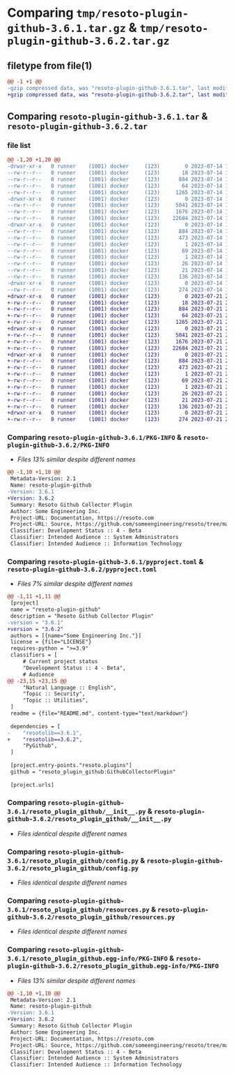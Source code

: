 # Comparing `tmp/resoto-plugin-github-3.6.1.tar.gz` & `tmp/resoto-plugin-github-3.6.2.tar.gz`

## filetype from file(1)

```diff
@@ -1 +1 @@
-gzip compressed data, was "resoto-plugin-github-3.6.1.tar", last modified: Fri Jul 14 16:58:08 2023, max compression
+gzip compressed data, was "resoto-plugin-github-3.6.2.tar", last modified: Fri Jul 21 22:11:04 2023, max compression
```

## Comparing `resoto-plugin-github-3.6.1.tar` & `resoto-plugin-github-3.6.2.tar`

### file list

```diff
@@ -1,20 +1,20 @@
-drwxr-xr-x   0 runner    (1001) docker     (123)        0 2023-07-14 16:58:08.749495 resoto-plugin-github-3.6.1/
--rw-r--r--   0 runner    (1001) docker     (123)       18 2023-07-14 16:53:23.000000 resoto-plugin-github-3.6.1/MANIFEST.in
--rw-r--r--   0 runner    (1001) docker     (123)      884 2023-07-14 16:58:08.749495 resoto-plugin-github-3.6.1/PKG-INFO
--rw-r--r--   0 runner    (1001) docker     (123)       64 2023-07-14 16:53:23.000000 resoto-plugin-github-3.6.1/README.md
--rw-r--r--   0 runner    (1001) docker     (123)     1265 2023-07-14 16:53:23.000000 resoto-plugin-github-3.6.1/pyproject.toml
-drwxr-xr-x   0 runner    (1001) docker     (123)        0 2023-07-14 16:58:08.745495 resoto-plugin-github-3.6.1/resoto_plugin_github/
--rw-r--r--   0 runner    (1001) docker     (123)     5041 2023-07-14 16:53:23.000000 resoto-plugin-github-3.6.1/resoto_plugin_github/__init__.py
--rw-r--r--   0 runner    (1001) docker     (123)     1676 2023-07-14 16:53:23.000000 resoto-plugin-github-3.6.1/resoto_plugin_github/config.py
--rw-r--r--   0 runner    (1001) docker     (123)    22684 2023-07-14 16:53:23.000000 resoto-plugin-github-3.6.1/resoto_plugin_github/resources.py
-drwxr-xr-x   0 runner    (1001) docker     (123)        0 2023-07-14 16:58:08.745495 resoto-plugin-github-3.6.1/resoto_plugin_github.egg-info/
--rw-r--r--   0 runner    (1001) docker     (123)      884 2023-07-14 16:58:08.000000 resoto-plugin-github-3.6.1/resoto_plugin_github.egg-info/PKG-INFO
--rw-r--r--   0 runner    (1001) docker     (123)      473 2023-07-14 16:58:08.000000 resoto-plugin-github-3.6.1/resoto_plugin_github.egg-info/SOURCES.txt
--rw-r--r--   0 runner    (1001) docker     (123)        1 2023-07-14 16:58:08.000000 resoto-plugin-github-3.6.1/resoto_plugin_github.egg-info/dependency_links.txt
--rw-r--r--   0 runner    (1001) docker     (123)       69 2023-07-14 16:58:08.000000 resoto-plugin-github-3.6.1/resoto_plugin_github.egg-info/entry_points.txt
--rw-r--r--   0 runner    (1001) docker     (123)        1 2023-07-14 16:55:18.000000 resoto-plugin-github-3.6.1/resoto_plugin_github.egg-info/not-zip-safe
--rw-r--r--   0 runner    (1001) docker     (123)       26 2023-07-14 16:58:08.000000 resoto-plugin-github-3.6.1/resoto_plugin_github.egg-info/requires.txt
--rw-r--r--   0 runner    (1001) docker     (123)       21 2023-07-14 16:58:08.000000 resoto-plugin-github-3.6.1/resoto_plugin_github.egg-info/top_level.txt
--rw-r--r--   0 runner    (1001) docker     (123)      136 2023-07-14 16:58:08.749495 resoto-plugin-github-3.6.1/setup.cfg
-drwxr-xr-x   0 runner    (1001) docker     (123)        0 2023-07-14 16:58:08.749495 resoto-plugin-github-3.6.1/test/
--rw-r--r--   0 runner    (1001) docker     (123)      274 2023-07-14 16:53:23.000000 resoto-plugin-github-3.6.1/test/test_config.py
+drwxr-xr-x   0 runner    (1001) docker     (123)        0 2023-07-21 22:11:04.436567 resoto-plugin-github-3.6.2/
+-rw-r--r--   0 runner    (1001) docker     (123)       18 2023-07-21 22:06:17.000000 resoto-plugin-github-3.6.2/MANIFEST.in
+-rw-r--r--   0 runner    (1001) docker     (123)      884 2023-07-21 22:11:04.436567 resoto-plugin-github-3.6.2/PKG-INFO
+-rw-r--r--   0 runner    (1001) docker     (123)       64 2023-07-21 22:06:17.000000 resoto-plugin-github-3.6.2/README.md
+-rw-r--r--   0 runner    (1001) docker     (123)     1265 2023-07-21 22:06:17.000000 resoto-plugin-github-3.6.2/pyproject.toml
+drwxr-xr-x   0 runner    (1001) docker     (123)        0 2023-07-21 22:11:04.436567 resoto-plugin-github-3.6.2/resoto_plugin_github/
+-rw-r--r--   0 runner    (1001) docker     (123)     5041 2023-07-21 22:06:17.000000 resoto-plugin-github-3.6.2/resoto_plugin_github/__init__.py
+-rw-r--r--   0 runner    (1001) docker     (123)     1676 2023-07-21 22:06:17.000000 resoto-plugin-github-3.6.2/resoto_plugin_github/config.py
+-rw-r--r--   0 runner    (1001) docker     (123)    22684 2023-07-21 22:06:17.000000 resoto-plugin-github-3.6.2/resoto_plugin_github/resources.py
+drwxr-xr-x   0 runner    (1001) docker     (123)        0 2023-07-21 22:11:04.436567 resoto-plugin-github-3.6.2/resoto_plugin_github.egg-info/
+-rw-r--r--   0 runner    (1001) docker     (123)      884 2023-07-21 22:11:04.000000 resoto-plugin-github-3.6.2/resoto_plugin_github.egg-info/PKG-INFO
+-rw-r--r--   0 runner    (1001) docker     (123)      473 2023-07-21 22:11:04.000000 resoto-plugin-github-3.6.2/resoto_plugin_github.egg-info/SOURCES.txt
+-rw-r--r--   0 runner    (1001) docker     (123)        1 2023-07-21 22:11:04.000000 resoto-plugin-github-3.6.2/resoto_plugin_github.egg-info/dependency_links.txt
+-rw-r--r--   0 runner    (1001) docker     (123)       69 2023-07-21 22:11:04.000000 resoto-plugin-github-3.6.2/resoto_plugin_github.egg-info/entry_points.txt
+-rw-r--r--   0 runner    (1001) docker     (123)        1 2023-07-21 22:08:12.000000 resoto-plugin-github-3.6.2/resoto_plugin_github.egg-info/not-zip-safe
+-rw-r--r--   0 runner    (1001) docker     (123)       26 2023-07-21 22:11:04.000000 resoto-plugin-github-3.6.2/resoto_plugin_github.egg-info/requires.txt
+-rw-r--r--   0 runner    (1001) docker     (123)       21 2023-07-21 22:11:04.000000 resoto-plugin-github-3.6.2/resoto_plugin_github.egg-info/top_level.txt
+-rw-r--r--   0 runner    (1001) docker     (123)      136 2023-07-21 22:11:04.436567 resoto-plugin-github-3.6.2/setup.cfg
+drwxr-xr-x   0 runner    (1001) docker     (123)        0 2023-07-21 22:11:04.436567 resoto-plugin-github-3.6.2/test/
+-rw-r--r--   0 runner    (1001) docker     (123)      274 2023-07-21 22:06:17.000000 resoto-plugin-github-3.6.2/test/test_config.py
```

### Comparing `resoto-plugin-github-3.6.1/PKG-INFO` & `resoto-plugin-github-3.6.2/PKG-INFO`

 * *Files 13% similar despite different names*

```diff
@@ -1,10 +1,10 @@
 Metadata-Version: 2.1
 Name: resoto-plugin-github
-Version: 3.6.1
+Version: 3.6.2
 Summary: Resoto Github Collector Plugin
 Author: Some Engineering Inc.
 Project-URL: Documentation, https://resoto.com
 Project-URL: Source, https://github.com/someengineering/resoto/tree/main/plugins/github
 Classifier: Development Status :: 4 - Beta
 Classifier: Intended Audience :: System Administrators
 Classifier: Intended Audience :: Information Technology
```

### Comparing `resoto-plugin-github-3.6.1/pyproject.toml` & `resoto-plugin-github-3.6.2/pyproject.toml`

 * *Files 7% similar despite different names*

```diff
@@ -1,11 +1,11 @@
 [project]
 name = "resoto-plugin-github"
 description = "Resoto Github Collector Plugin"
-version = "3.6.1"
+version = "3.6.2"
 authors = [{name="Some Engineering Inc."}]
 license = {file="LICENSE"}
 requires-python = ">=3.9"
 classifiers = [
     # Current project status
     "Development Status :: 4 - Beta",
     # Audience
@@ -23,15 +23,15 @@
     "Natural Language :: English",
     "Topic :: Security",
     "Topic :: Utilities",
 ]
 readme = {file="README.md", content-type="text/markdown"}
 
 dependencies = [
-    "resotolib==3.6.1",
+    "resotolib==3.6.2",
     "PyGithub",
 ]
 
 [project.entry-points."resoto.plugins"]
 github = "resoto_plugin_github:GithubCollectorPlugin"
 
 [project.urls]
```

### Comparing `resoto-plugin-github-3.6.1/resoto_plugin_github/__init__.py` & `resoto-plugin-github-3.6.2/resoto_plugin_github/__init__.py`

 * *Files identical despite different names*

### Comparing `resoto-plugin-github-3.6.1/resoto_plugin_github/config.py` & `resoto-plugin-github-3.6.2/resoto_plugin_github/config.py`

 * *Files identical despite different names*

### Comparing `resoto-plugin-github-3.6.1/resoto_plugin_github/resources.py` & `resoto-plugin-github-3.6.2/resoto_plugin_github/resources.py`

 * *Files identical despite different names*

### Comparing `resoto-plugin-github-3.6.1/resoto_plugin_github.egg-info/PKG-INFO` & `resoto-plugin-github-3.6.2/resoto_plugin_github.egg-info/PKG-INFO`

 * *Files 13% similar despite different names*

```diff
@@ -1,10 +1,10 @@
 Metadata-Version: 2.1
 Name: resoto-plugin-github
-Version: 3.6.1
+Version: 3.6.2
 Summary: Resoto Github Collector Plugin
 Author: Some Engineering Inc.
 Project-URL: Documentation, https://resoto.com
 Project-URL: Source, https://github.com/someengineering/resoto/tree/main/plugins/github
 Classifier: Development Status :: 4 - Beta
 Classifier: Intended Audience :: System Administrators
 Classifier: Intended Audience :: Information Technology
```

